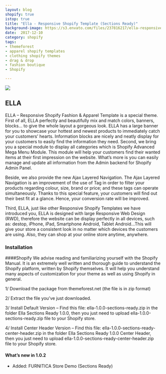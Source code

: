 ```yaml
---
layout: blog
shopify: true
istop: true
title: "Ella - Responsive Shopify Template (Sections Ready)"
background-image: https://s3.envato.com/files/237816217/ella-responsive-shopify-template-selections-ready.__large_preview.png
date:  2017-12-10
category: shopify
tags:
- themeforest
- apparel shopify templates
- clothing shopify themes
- drag & drop
- fashion boutique
- Shopify

---
```

 
 ![](https://s3.envato.com/files/237816217/ella-responsive-shopify-template-selections-ready.__large_preview.png)
## ELLA
 
ELLA – Responsive Shopify Fashion & Apparel Template is a special theme. First of all, ELLA perfectly and beautifully mix and match colors, banners, blocks… to give the whole layout a gorgeous look. ELLA has a large banner for you to showcase your hottest and newest products to immediately catch your customers’ hearts. Information blocks are nicely and neatly display for your customers to easily find the information they need.
Second, we bring you a special module to display all categories which is Shopify Advanced Mega Menu Module. This module will help your customers find their wanted items at their first impression on the website. What’s more is you can easily manage and update all information from the Admin backend for Shopify Admin Panel.

Beside, we also provide the new Ajax Layered Navigation. The Ajax Layered Navigation is an improvement of the use of Tag in order to filter your products regarding colour, size, brand or price; and these tags can operate simultaneously. Thanks to this special feature, your customers will find out their best fit at a glance. Hence, your conversion rate will be improved.

Third, ELLA, just like other Responsive Shopify Templates we have introduced you, ELLA is designed with large Responsive Web Design (RWD), therefore the website can be display perfectly in all devices, such as: destop, iPhone, iPad, Smartphone Android, Tablet Android…This will give your store a consistent look in no matter which devices the customers are using. Also, they can shop at your online store anytime, anywhere.

### Installation

####Shopify
We advise reading and familiarizing yourself with the Shopify Manual. It is an extremely well written and thorough guide to understand the Shopify platform, written by Shopify themselves. It will help you understand many aspects of customization for your theme as well as using Shopify in general.

1/ Download the package from themeforest.net (the file is in zip format)

2/ Extract the file you’ve just downloaded.

3/ Install Default Version – Find this file: ella-1.0.0-sections-ready.zip in the folder Ella Sections Ready 1.0.0, then you just need to upload ella-1.0.0-sections-ready.zip file to your Shopify store.

4/ Install Center Header Version – Find this file: ella-1.0.0-sections-ready-center-header.zip in the folder Ella Sections Ready 1.0.0 Center Header, then you just need to upload ella-1.0.0-sections-ready-center-header.zip file to your Shopify store.

#### What’s new in 1.0.2

+ Added: FURNITICA Store Demo (Sections Ready)


